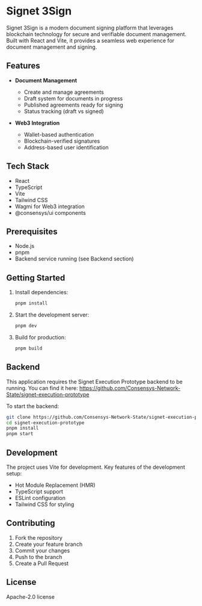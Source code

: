 # Signet 3Sign

Signet 3Sign is a modern document signing platform that leverages blockchain technology for secure and verifiable document management. Built with React and Vite, it provides a seamless web experience for document management and signing.

## Features

- **Document Management**
  - Create and manage agreements
  - Draft system for documents in progress
  - Published agreements ready for signing
  - Status tracking (draft vs signed)

- **Web3 Integration**
  - Wallet-based authentication
  - Blockchain-verified signatures
  - Address-based user identification

## Tech Stack

- React
- TypeScript
- Vite
- Tailwind CSS
- Wagmi for Web3 integration
- @consensys/ui components

## Prerequisites

- Node.js
- pnpm
- Backend service running (see Backend section)

## Getting Started

1. Install dependencies:
   ```bash
   pnpm install
   ```

2. Start the development server:
   ```bash
   pnpm dev
   ```

3. Build for production:
   ```bash
   pnpm build
   ```

## Backend

This application requires the Signet Execution Prototype backend to be running. You can find it here:
https://github.com/Consensys-Network-State/signet-execution-prototype

To start the backend:
```bash
git clone https://github.com/Consensys-Network-State/signet-execution-prototype.git
cd signet-execution-prototype
pnpm install
pnpm start
```

## Development

The project uses Vite for development. Key features of the development setup:

- Hot Module Replacement (HMR)
- TypeScript support
- ESLint configuration
- Tailwind CSS for styling

## Contributing

1. Fork the repository
2. Create your feature branch
3. Commit your changes
4. Push to the branch
5. Create a Pull Request

## License

Apache-2.0 license
